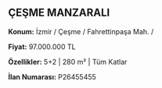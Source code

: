 ## ÇEŞME MANZARALI

**Konum:** İzmir / Çeşme / Fahrettinpaşa Mah. /

**Fiyat:** 97.000.000 TL

**Özellikler:** 5+2 | 280 m² | Tüm Katlar

**İlan Numarası:** P26455455
